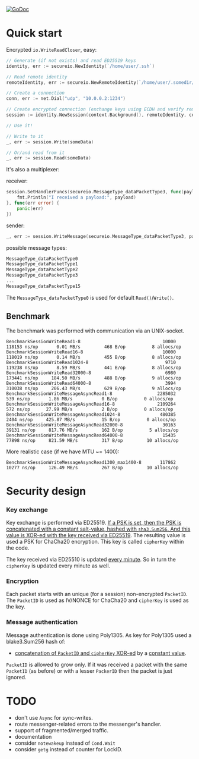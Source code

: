 [![GoDoc](https://godoc.org/github.com/xaionaro-go/secureio?status.svg)](https://godoc.org/github.com/xaionaro-go/secureio)

# Quick start

Encrypted `io.WriteReadCloser`, easy:

```go
// Generate (if not exists) and read ED25519 keys 
identity, err := secureio.NewIdentity(`/home/user/.ssh`)

// Read remote identity 
remoteIdentity, err := secureio.NewRemoteIdentity(`/home/user/.somedir/remote.pubkey`)

// Create a connection
conn, err := net.Dial("udp", "10.0.0.2:1234")

// Create encrypted connection (exchange keys using ECDH and verify remote side by Curve25519 signature).
session := identity.NewSession(context.Background(), remoteIdentity, conn, someLogger)

// Use it!

// Write to it
_, err := session.Write(someData)

// Or/and read from it
_, err := session.Read(someData)
```

It's also a multiplexer:

receiver:
```go
session.SetHandlerFuncs(secureio.MessageType_dataPacketType3, func(payload []byte) {
    fmt.Println("I received a payload:", payload)
}, func(err error) {
    panic(err)
})
```

sender:
```go
_, err := session.WriteMessage(secureio.MessageType_dataPacketType3, payload)
```

possible message types:
```go
MessageType_dataPacketType0
MessageType_dataPacketType1
MessageType_dataPacketType2
MessageType_dataPacketType3
...
MessageType_dataPacketType15
```
The `MessageType_dataPacketType0` is used for default `Read()`/`Write()`.

## Benchmark

The benchmark was performed with communication via an UNIX-socket.
```
BenchmarkSessionWriteRead1-8                          	   10000	    118153 ns/op	   0.01 MB/s	     468 B/op	       8 allocs/op
BenchmarkSessionWriteRead16-8                         	   10000	    118019 ns/op	   0.14 MB/s	     455 B/op	       8 allocs/op
BenchmarkSessionWriteRead1024-8                       	    9710	    119238 ns/op	   8.59 MB/s	     441 B/op	       8 allocs/op
BenchmarkSessionWriteRead32000-8                      	    6980	    173441 ns/op	 184.50 MB/s	     488 B/op	       9 allocs/op
BenchmarkSessionWriteRead64000-8                      	    3994	    310038 ns/op	 206.43 MB/s	     629 B/op	       9 allocs/op
BenchmarkSessionWriteMessageAsyncRead1-8              	 2285032	       539 ns/op	   1.86 MB/s	       0 B/op	       0 allocs/op
BenchmarkSessionWriteMessageAsyncRead16-8             	 2109264	       572 ns/op	  27.99 MB/s	       2 B/op	       0 allocs/op
BenchmarkSessionWriteMessageAsyncRead1024-8           	  480385	      2404 ns/op	 425.87 MB/s	      15 B/op	       0 allocs/op
BenchmarkSessionWriteMessageAsyncRead32000-8          	   30163	     39131 ns/op	 817.76 MB/s	     162 B/op	       5 allocs/op
BenchmarkSessionWriteMessageAsyncRead64000-8          	   15435	     77898 ns/op	 821.59 MB/s	     317 B/op	      10 allocs/op
```
More realistic case (if we have MTU ~= 1400):
```
BenchmarkSessionWriteMessageAsyncRead1300_max1400-8   	  117862	     10277 ns/op	 126.49 MB/s	     267 B/op	      10 allocs/op
```

# Security design

### Key exchange

Key exchange is performed via ED25519. [If a PSK is set, then
the PSK is concatenated with a constant salt-value, hashed with
`sha3.Sum256`. And this value is XOR-ed with the key received
via ED25519](https://github.com/xaionaro-go/secureio/blob/204abe072dc52087495008f1f1d8c4903558229d/key_exchanger.go#L111). The resulting value is used a PSK for ChaCha20 encryption.
This key is called `cipherKey` within the code.

The key received via ED25510 is updated [every minute](https://github.com/xaionaro-go/secureio/blob/204abe072dc52087495008f1f1d8c4903558229d/key_exchanger.go#L18).
So in turn the `cipherKey` is updated every minute as well.

### Encryption

Each packet starts with an unique (for a session) non-encrypted
`PacketID`. The `PacketID` is used as IV/NONCE for ChaCha20 and
`cipherKey` is used as the key.

### Message authentication 

Message authentication is done using Poly1305. As key for Poly1305
used a blake3.Sum256 hash of:
 - [concatenation of `PacketID` and `cipherKey` XOR-ed](https://github.com/xaionaro-go/secureio/blob/204abe072dc52087495008f1f1d8c4903558229d/message.go#L267) by a [constant value](https://github.com/xaionaro-go/secureio/blob/204abe072dc52087495008f1f1d8c4903558229d/message.go#L40).

`PacketID` is allowed to grow only. If it was received a packet
with the same `PacketID` (as before) or with a lesser `PackerID` then the packet
is just ignored.

# TODO

* don't use `Async` for sync-writes.
* route messenger-related errors to the messenger's handler.
* support of fragmented/merged traffic.
* documentation
* consider `notewakeup` instead of `Cond.Wait`
* consider `getg` instead of counter for LockID.
